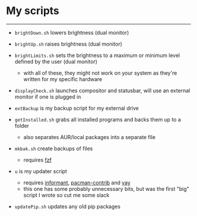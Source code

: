 # My scripts
------------

- `brightDown.sh` lowers brightness (dual monitor)
- `brightUp.sh` raises brightness (dual monitor)
- `brightLimits.sh` sets the brightness to a maximum or minimum level defined by the user (dual monitor)
  - with all of these, they might not work on your system as they're written for my specific hardware

- `displayCheck.sh` launches compositor and statusbar, will use an external monitor if one is plugged in

- `extBackup` is my backup script for my external drive

- `getInstalled.sh` grabs all installed programs and backs them up to a folder
  - also separates AUR/local packages into a separate file

- `mkbak.sh` create backups of files
  - requires [fzf](https://github.com/junegunn/fzf)

- `u` is my updater script
  - requires [informant](https://github.com/bradford-smith94/informant), [pacman-contrib](https://git.archlinux.org/pacman-contrib.git/about) and  [yay](https://github.com/Jguer/yay)
  - this one has some probably unnecessary bits, but was the first "big" script I wrote so cut me some slack

- `updatePip.sh` updates any old pip packages
